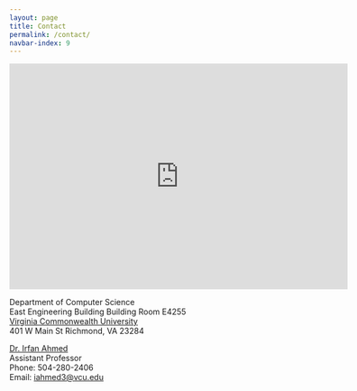 ```yaml
---
layout: page
title: Contact
permalink: /contact/
navbar-index: 9
---
```


<iframe class="photo-frame" src="https://www.google.com/maps/embed?pb=!1m18!1m12!1m3!1d3163.423734693006!2d-77.4507092848328!3d37.545079379801955!2m3!1f0!2f0!3f0!3m2!1i1024!2i768!4f13.1!3m3!1m2!1s0x89b11140b2d4b5fb%3A0x4ffeee8741d77184!2sVCU+College+Of+Engineering+-+East+Hall!5e0!3m2!1sen!2sus!4v1559578544981!5m2!1sen!2sus" width="600" height="400" frameborder="0" style="border:0" allowfullscreen></iframe>

Department of Computer Science  
East Engineering Building Building Room E4255  
[Virginia Commonwealth University](http://www.vcu.edu) <br>
401 W Main St
Richmond, VA 23284

[Dr. Irfan Ahmed](https://egr.vcu.edu/directory/irfan.ahmed/)  
Assistant Professor  
Phone: 504-280-2406  
Email: <iahmed3@vcu.edu>